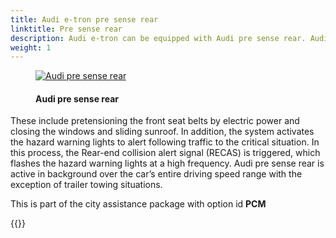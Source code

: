 ```yaml
---
title: Audi e-tron pre sense rear
linktitle: Pre sense rear
description: Audi e-tron can be equipped with Audi pre sense rear. Audi pre sense rear uses radar sensors in the rear bumper to detect an impending rear-end collision, and it initiates preventive safety measures. 
weight: 1
---
```

<!-- markdownlint-disable MD033 -->
<figure>
    <a href="https://media.electrichasgoneaudi.net/multimedia/models/e-tron/technology/drivingassistance/presenserear/audipresenserear.jpg">
        <img src="https://media.electrichasgoneaudi.net/multimedia/models/e-tron/technology/drivingassistance/presenserear/audipresenserears.jpg"
        class="img-fluid" alt="Audi pre sense rear" title="Audi pre sense rear">
    </a>
    <figcaption><h4>Audi pre sense rear</h4></figcaption>
</figure>

These include pretensioning the front seat belts by electric power and closing the windows and sliding sunroof. In addition, the system activates the hazard warning lights to alert following traffic to the critical situation. In this process, the Rear-end collision alert signal (RECAS) is triggered, which flashes the hazard warning lights at a high frequency. Audi pre sense rear is active in background over the car’s entire driving speed range with the exception of trailer towing situations.

This is part of the city assistance package with option id **PCM**


{{<children description="true" />}}
